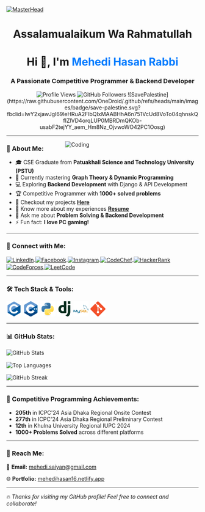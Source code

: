 [![MasterHead](https://mir-s3-cdn-cf.behance.net/project_modules/max_1200/54b6c068097599.5b50bca476b9b.gif)](https://mehedihasan16.netlify.app/)

<h1 align="center">Assalamualaikum Wa Rahmatullah</h1>
<h1 align="center">Hi 👋, I'm <span style="color:#007bff">Mehedi Hasan Rabbi</span></h1>
<h3 align="center">A Passionate Competitive Programmer & Backend Developer</h3>

<p align="center">
    <img src="https://komarev.com/ghpvc/?username=Mehedi-Hasan-Rabbi&label=Profile%20views&color=0e75b6&style=flat" alt="Profile Views" />
    <img src="https://img.shields.io/github/followers/Mehedi-Hasan-Rabbi?label=Followers&style=social" alt="GitHub Followers" />
    ![SavePalestine](https://raw.githubusercontent.com/OneDroid/.github/refs/heads/main/images/badge/save-palestine.svg?fbclid=IwY2xjawJgI69leHRuA2FlbQIxMAABHhA6n751VcUd8VoTo04qhnskQfIZlVD4orqLUP0MBRDmQKOb-usabF2tejYY_aem_Hm8Nz_OjvwoWO42PC1Oosg)
</p>

---

<img align="right" alt="Coding" width="350" src="https://cdn.dribbble.com/users/1162077/screenshots/3848914/programmer.gif">

### 🚀 About Me:
- 🎓 CSE Graduate from **Patuakhali Science and Technology University (PSTU)**
- 🌱 Currently mastering **Graph Theory & Dynamic Programming**
- 💻 Exploring **Backend Development** with Django & API Development
- 🏆 Competitive Programmer with **1000+ solved problems**
- 📂 Checkout my projects **[Here](https://github.com/Mehedi-Hasan-Rabbi?tab=repositories)**
- 📄 Know more about my experiences **[Resume](https://drive.google.com/file/d/1mVAaM9GfI5lezK5b3ebsdjO_LxHXNqNF/view?usp=sharing)**
- 💬 Ask me about **Problem Solving & Backend Development**
- ⚡ Fun fact: **I love PC gaming!**

---

### 🔗 Connect with Me:
<p align="left">
    <a href="https://linkedin.com/in/ultr4-instinct" target="blank">
        <img align="center" src="https://raw.githubusercontent.com/rahuldkjain/github-profile-readme-generator/master/src/images/icons/Social/linked-in-alt.svg" alt="LinkedIn" height="30" width="40" />
    </a>
    <a href="https://fb.com/mehedi.dragon.warrior" target="blank">
        <img align="center" src="https://raw.githubusercontent.com/rahuldkjain/github-profile-readme-generator/master/src/images/icons/Social/facebook.svg" alt="Facebook" height="30" width="40" />
    </a>
    <a href="https://instagram.com/mehedi.saiyan" target="blank">
        <img align="center" src="https://raw.githubusercontent.com/rahuldkjain/github-profile-readme-generator/master/src/images/icons/Social/instagram.svg" alt="Instagram" height="30" width="40" />
    </a>
    <a href="https://www.codechef.com/users/ultr4_instinct" target="blank">
        <img align="center" src="https://cdn.jsdelivr.net/npm/simple-icons@3.1.0/icons/codechef.svg" alt="CodeChef" height="30" width="40" />
    </a>
    <a href="https://www.hackerrank.com/ultrainstinct" target="blank">
        <img align="center" src="https://raw.githubusercontent.com/rahuldkjain/github-profile-readme-generator/master/src/images/icons/Social/hackerrank.svg" alt="HackerRank" height="30" width="40" />
    </a>
    <a href="https://codeforces.com/profile/_ultrainstinct_" target="blank">
        <img align="center" src="https://raw.githubusercontent.com/rahuldkjain/github-profile-readme-generator/master/src/images/icons/Social/codeforces.svg" alt="CodeForces" height="30" width="40" />
    </a>
    <a href="https://www.leetcode.com/ultr4_instinct" target="blank">
        <img align="center" src="https://raw.githubusercontent.com/rahuldkjain/github-profile-readme-generator/master/src/images/icons/Social/leet-code.svg" alt="LeetCode" height="30" width="40" />
    </a>
</p>

---

### 🛠 Tech Stack & Tools:
<p align="left">
    <img src="https://raw.githubusercontent.com/devicons/devicon/master/icons/c/c-original.svg" alt="C" width="40" height="40"/>
    <img src="https://raw.githubusercontent.com/devicons/devicon/master/icons/cplusplus/cplusplus-original.svg" alt="C++" width="40" height="40"/>
    <img src="https://raw.githubusercontent.com/devicons/devicon/master/icons/python/python-original.svg" alt="Python" width="40" height="40"/>
    <img src="https://raw.githubusercontent.com/devicons/devicon/master/icons/django/django-plain.svg" alt="Django" width="40" height="40"/>
    <img src="https://raw.githubusercontent.com/devicons/devicon/master/icons/mysql/mysql-original-wordmark.svg" alt="MySQL" width="40" height="40"/>
    <img src="https://raw.githubusercontent.com/devicons/devicon/master/icons/git/git-original.svg" alt="Git" width="40" height="40"/>
</p>

---

### 📊 GitHub Stats:
<p>
    <img align="center" src="https://github-readme-stats.vercel.app/api?username=Mehedi-Hasan-Rabbi&show_icons=true&theme=radical" alt="GitHub Stats" />
</p>

<p>
    <img align="center" src="https://github-readme-stats.vercel.app/api/top-langs?username=Mehedi-Hasan-Rabbi&show_icons=true&locale=en&layout=compact&theme=radical" alt="Top Languages" />
</p>

<p>
    <img align="center" src="https://github-readme-streak-stats.herokuapp.com/?user=Mehedi-Hasan-Rabbi&theme=radical" alt="GitHub Streak" />
</p>

---

### 🌟 Competitive Programming Achievements:
- **205th** in ICPC'24 Asia Dhaka Regional Onsite Contest
- **277th** in ICPC'24 Asia Dhaka Regional Preliminary Contest
- **12th** in Khulna University Regional IUPC 2024
- **1000+ Problems Solved** across different platforms

---

### 📩 Reach Me:
📧 **Email:** [mehedi.saiyan@gmail.com](mailto:mehedi.saiyan@gmail.com)

🌐 **Portfolio:** [mehedihasan16.netlify.app](https://mehedihasan16.netlify.app/)

---

🔥 *Thanks for visiting my GitHub profile! Feel free to connect and collaborate!*
